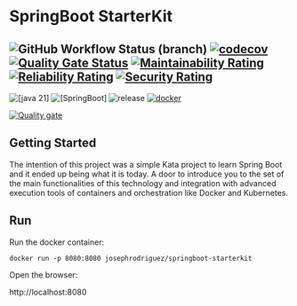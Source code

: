 # SpringBoot StarterKit

![GitHub Workflow Status (branch)](https://img.shields.io/github/actions/workflow/status/josephrodriguez/springboot-starterkit/maven-package.yaml?branch=main)
[![codecov](https://codecov.io/gh/josephrodriguez/springboot-starterkit/branch/main/graph/badge.svg?token=FVTMMF2BB1)](https://codecov.io/gh/josephrodriguez/springboot-starterkit)
[![Quality Gate Status](https://sonarcloud.io/api/project_badges/measure?project=josephrodriguez_springboot-starterkit&metric=alert_status)](https://sonarcloud.io/dashboard?id=josephrodriguez_springboot-starterkit)
[![Maintainability Rating](https://sonarcloud.io/api/project_badges/measure?project=josephrodriguez_springboot-starterkit&metric=sqale_rating)](https://sonarcloud.io/dashboard?id=josephrodriguez_springboot-starterkit)
[![Reliability Rating](https://sonarcloud.io/api/project_badges/measure?project=josephrodriguez_springboot-starterkit&metric=reliability_rating)](https://sonarcloud.io/dashboard?id=josephrodriguez_springboot-starterkit)
[![Security Rating](https://sonarcloud.io/api/project_badges/measure?project=josephrodriguez_springboot-starterkit&metric=security_rating)](https://sonarcloud.io/dashboard?id=josephrodriguez_springboot-starterkit)
---
![[java 21]](https://img.shields.io/badge/java-21-blue.svg)
![[SpringBoot]](https://img.shields.io/badge/springboot-v3.3.5-brightgreen.svg)
![release](https://img.shields.io/badge/release-1.3.0-blue)
[![docker](https://img.shields.io/docker/pulls/josephrodriguez/springboot-starterkit.svg)](https://hub.docker.com/repository/docker/josephrodriguez/springboot-starterkit)

[![Quality gate](https://sonarcloud.io/api/project_badges/quality_gate?project=josephrodriguez_springboot-starterkit)](https://sonarcloud.io/summary/new_code?id=josephrodriguez_springboot-starterkit)

## Getting Started

The intention of this project was a simple Kata project to learn Spring Boot and it ended up being what it is today. 
A door to introduce you to the set of the main functionalities of this technology and integration with advanced execution tools of containers and orchestration like Docker and Kubernetes.

## Run

Run the docker container:

`docker run -p 8080:8080 josephrodriguez/springboot-starterkit`

Open the browser:

http://localhost:8080


